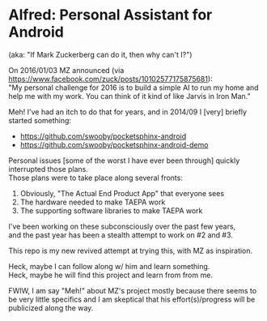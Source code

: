 # Alfred: Personal Assistant for Android

(aka: "If Mark Zuckerberg can do it, then why can't I?")

On 2016/01/03 MZ announced (via https://www.facebook.com/zuck/posts/10102577175875681):  
"My personal challenge for 2016 is to build a simple AI to run my home and help me with my work. You can think of it kind of like Jarvis in Iron Man."

Meh! I've had an itch to do that for years, and in 2014/09 I [very] briefly started something:

* https://github.com/swooby/pocketsphinx-android
* https://github.com/swooby/pocketsphinx-android-demo

Personal issues [some of the worst I have ever been through] quickly interrupted those plans.  
Those plans were to take place along several fronts:

1. Obviously, "The Actual End Product App" that everyone sees
2. The hardware needed to make TAEPA work
3. The supporting software libraries to make TAEPA work

I've been working on these subconsciously over the past few years,  
and the past year has been a stealth attempt to work on #2 and #3.

This repo is my new revived attempt at trying this, with MZ as inspiration.

Heck, maybe I can follow along w/ him and learn something.  
Heck, maybe he will find this project and learn from from me.

FWIW, I am say "Meh!" about MZ's project mostly because there seems to be very little specifics and I am skeptical that his effort(s)/progress will be publicized along the way.
